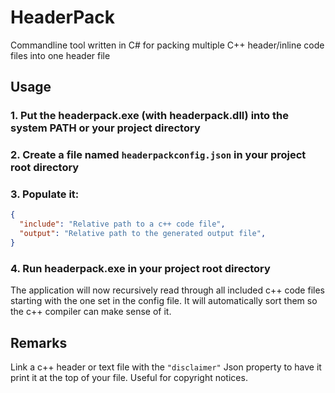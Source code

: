 # HeaderPack

Commandline tool written in C# for packing multiple C++ header/inline code files into one header file

## Usage

### 1. Put the headerpack.exe (with headerpack.dll) into the system PATH or your project directory
### 2. Create a file named `headerpackconfig.json` in your project root directory
### 3. Populate it:
  ```json
  {
    "include": "Relative path to a c++ code file",
    "output": "Relative path to the generated output file",
  }
  ```
### 4. Run headerpack.exe in your project root directory

The application will now recursively read through all included c++ code files starting with the one set in the config file. It will automatically sort them so the c++ compiler can make sense of it.

## Remarks
Link a c++ header or text file with the `"disclaimer"` Json property to have it print it at the top of your file. Useful for copyright notices.
  
